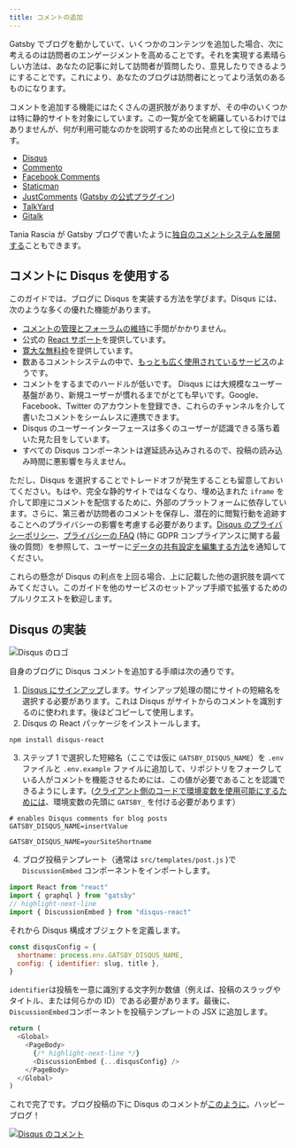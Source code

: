 ```yaml
---
title: コメントの追加
---
```


Gatsby でブログを動かしていて、いくつかのコンテンツを追加した場合、次に考えるのは訪問者のエンゲージメントを高めることです。それを実現する素晴らしい方法は、あなたの記事に対して訪問者が質問したり、意見したりできるようにすることです。これにより、あなたのブログは訪問者にとってより活気のあるものになります。

コメントを追加する機能にはたくさんの選択肢がありますが、その中のいくつかは特に静的サイトを対象にしています。この一覧が全てを網羅しているわけではありませんが、何が利用可能なのかを説明するための出発点として役に立ちます。

- [Disqus](https://disqus.com)
- [Commento](https://commento.io)
- [Facebook Comments](https://www.npmjs.com/package/react-facebook)
- [Staticman](https://staticman.net)
- [JustComments](https://just-comments.com) \([Gatsby の公式プラグイン](https://www.gatsbyjs.org/packages/gatsby-plugin-just-comments/)\)
- [TalkYard](https://www.talkyard.io)
- [Gitalk](https://gitalk.github.io)

Tania Rascia が Gatsby ブログで書いたように[独自のコメントシステムを展開する](/blog/2019-08-27-roll-your-own-comment-system/)こともできます。

## コメントに Disqus を使用する

このガイドでは、ブログに Disqus を実装する方法を学びます。Disqus には、次のような多くの優れた機能があります。

- [コメントの管理とフォーラムの維持](https://help.disqus.com/moderation/moderating-101)に手間がかかりません。
- 公式の [React サポート](https://github.com/disqus/disqus-react)を提供しています。
- [寛大な無料枠](https://disqus.com/pricing)を提供しています。
- 数あるコメントシステムの中で、[もっとも広く使用されているサービス](https://www.datanyze.com/market-share/comment-systems/disqus-market-share)のようです。
- コメントをするまでのハードルが低いです。 Disqus には大規模なユーザー基盤があり、新規ユーザーが慣れるまでがとても早いです。Google、Facebook、Twitter のアカウントを登録でき、これらのチャンネルを介して書いたコメントをシームレスに連携できます。
- Disqus のユーザーインターフェースは多くのユーザーが認識できる落ち着いた見た目をしています。
- すべての Disqus コンポーネントは遅延読み込みされるので、投稿の読み込み時間に悪影響を与えません。

ただし、Disqus を選択することでトレードオフが発生することも留意しておいてください。もはや、完全な静的サイトではなくなり、埋め込まれた `iframe` を介して即座にコメントを配信するために、外部のプラットフォームに依存しています。さらに、第三者が訪問者のコメントを保存し、潜在的に閲覧行動を追跡することへのプライバシーの影響を考慮する必要があります。[Disqus のプライバシーポリシー](https://help.disqus.com/terms-and-policies/disqus-privacy-policy)、[プライバシーの FAQ](https://help.disqus.com/terms-and-policies/privacy-faq) (特に GDPR コンプライアンスに関する最後の質問）を参照して、ユーザーに[データの共有設定を編集する方法](https://help.disqus.com/terms-and-policies/how-to-edit-your-data-sharing-settings)を通知してください。

これらの懸念が Disqus の利点を上回る場合、上に記載した他の選択肢を調べてみてください。このガイドを他のサービスのセットアップ手順で拡張するためのプルリクエストを歓迎します。

## Disqus の実装

![Disqus のロゴ](./images/disqus-logo.svg)

自身のブログに Disqus コメントを追加する手順は次の通りです。

1. [Disqus にサインアップ](https://disqus.com/profile/signup)します。サインアップ処理の間にサイトの短縮名を選択する必要があります。これは Disqus がサイトからのコメントを識別するのに使われます。後ほどコピーして使用します。
2. Disqus の React パッケージをインストールします。

```shell
npm install disqus-react
```

3. ステップ 1 で選択した短縮名（ここでは仮に `GATSBY_DISQUS_NAME`）を `.env` ファイルと `.env.example` ファイルに追加して、リポジトリをフォークしている人がコメントを機能させるためには、この値が必要であることを認識できるようにします。([クライアント側のコードで環境変数を使用可能にするためには](https://www.gatsbyjs.org/docs/environment-variables/#client-side-javascript)、環境変数の先頭に `GATSBY_` を付ける必要があります）

```text:title=.env.example
# enables Disqus comments for blog posts
GATSBY_DISQUS_NAME=insertValue
```

```text:title=.env
GATSBY_DISQUS_NAME=yourSiteShortname
```

4. ブログ投稿テンプレート（通常は `src/templates/post.js` )で `DiscussionEmbed` コンポーネントをインポートします。

```js:title=src/templates/post.js
import React from "react"
import { graphql } from "gatsby"
// highlight-next-line
import { DiscussionEmbed } from "disqus-react"
```

それから Disqus 構成オブジェクトを定義します。

```js
const disqusConfig = {
  shortname: process.env.GATSBY_DISQUS_NAME,
  config: { identifier: slug, title },
}
```

`identifier`は投稿を一意に識別する文字列か数値（例えば、投稿のスラッグやタイトル、または何らかの ID）である必要があります。最後に、`DiscussionEmbed`コンポーネントを投稿テンプレートの JSX に追加します。

```jsx:title=src/templates/post.js
return (
  <Global>
    <PageBody>
      {/* highlight-next-line */}
      <DiscussionEmbed {...disqusConfig} />
    </PageBody>
  </Global>
)
```

これで完了です。ブログ投稿の下に Disqus のコメントが[このように](https://janosh.io/blog/disqus-comments#disqus_thread)。ハッピーブログ！

[![Disqus のコメント](./images/disqus-comments.png)](https://janosh.io/blog/disqus-comments#disqus_thread)
